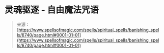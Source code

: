 <!--yml

category: 未分类

date: 2024-06-12 18:44:15

-->

# 灵魂驱逐 - 自由魔法咒语

> 来源：[https://www.spellsofmagic.com/spells/spiritual_spells/banishing_spells/8740/page.html#0001-01-01](https://www.spellsofmagic.com/spells/spiritual_spells/banishing_spells/8740/page.html#0001-01-01)
